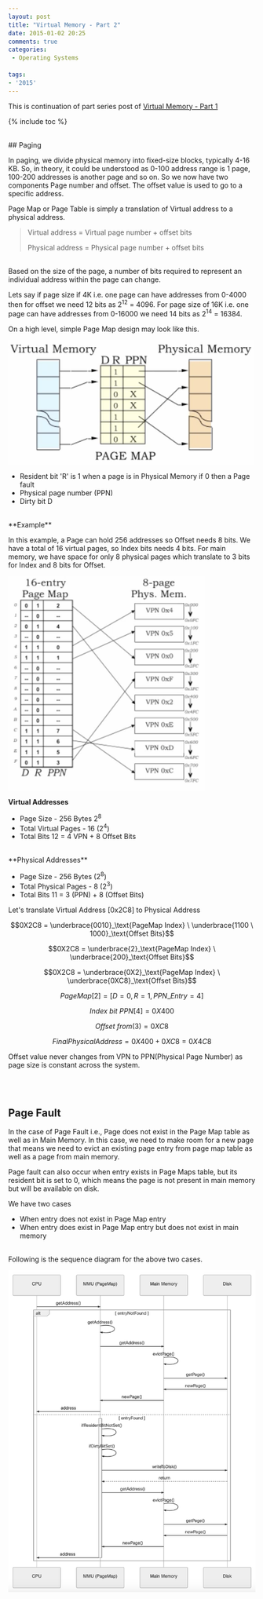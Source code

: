 ```yaml
---
layout: post
title: "Virtual Memory - Part 2"
date: 2015-01-02 20:25
comments: true
categories:
 - Operating Systems

tags:
- '2015'
---
```


This is continuation of part series post of [Virtual Memory - Part 1](http://distkeys.com/operating%20systems/2015/01/02/virtual-memory-1.html)


{% include toc %}

<br>
## Paging

In paging, we divide physical memory into fixed-size blocks, typically 4-16 KB. So, in theory, it could be understood as 0-100 address range is 1 page, 100-200 addresses is another page and so on. So we now have two components Page number and offset. The offset value is used to go to a specific address.

Page Map or Page Table is simply a translation of Virtual address to a physical address.

> Virtual address = Virtual page number + offset bits
>
>Physical address = Physical page number + offset bits

<br>
Based on the size of the page, a number of bits required to represent an individual address within the page can change.

Lets say if page size if 4K i.e. one page can have addresses from 0-4000 then for offset we need 12 bits as 2<sup>12</sup> = 4096. For page size of 16K i.e. one page can have addresses from 0-16000 we need 14 bits as 2<sup>14</sup> = 16384.


On a high level, simple Page Map design may look like this.


<img src="/images/pagemap.png" width="500" align="middle">

- Resident bit 'R' is 1 when a page is in Physical Memory if 0 then a Page fault
- Physical page number (PPN)
- Dirty bit D

<br>
**Example**

In this example, a Page can hold 256 addresses so Offset needs 8 bits. We have a total of 16 virtual pages, so Index bits needs 4 bits. For main memory, we have space for only 8 physical pages which translate to 3 bits for Index and 8 bits for Offset.

<img src="/images/examplepagemap.png" width="400" align="middle">


**Virtual Addresses**

- Page Size - 256 Bytes 2<sup>8</sup>
- Total Virtual Pages - 16 (2<sup>4</sup>)
- Total Bits 12 = 4 VPN + 8 Offset Bits

<br>
**Physical Addresses**

- Page Size - 256 Bytes (2<sup>8</sup>)
- Total Physical Pages - 8 (2<sup>3</sup>)
- Total Bits 11 = 3 (PPN) + 8 (Offset Bits)

Let's translate Virtual Address [0x2C8] to Physical Address


$$0X2C8 = \underbrace{0010}_\text{PageMap Index} \ \underbrace{1100 \ 1000}_\text{Offset Bits}$$

$$0X2C8 = \underbrace{2}_\text{PageMap Index} \ \underbrace{200}_\text{Offset Bits}$$

$$0X2C8 = \underbrace{0X2}_\text{PageMap Index} \ \underbrace{0XC8}_\text{Offset Bits}$$

$$Page Map\lbrack2\rbrack = \lbrack D = 0, R = 1, PPN\_Entry = 4\rbrack$$

$$Index \ bit \ PPN[4] = 0X400$$

$$Offset \ from  (3) = 0XC8$$

$$ Final Physical Address = 0X400 + 0XC8 = 0X4C8$$


Offset value never changes from VPN to PPN(Physical Page Number) as page size is constant across the system.


<br><br>
## Page Fault


In the case of Page Fault i.e., Page does not exist in the Page Map table as well as in Main Memory. In this case, we need to make room for a new page that means we need to evict an existing page entry from page map table as well as a page from main memory.

Page fault can also occur when entry exists in Page Maps table, but its resident bit is set to 0, which means the page is not present in main memory but will be available on disk.

We have two cases

- When entry does not exist in Page Map entry
- When entry does exist in Page Map entry but does not exist in main memory

<br>
Following is the sequence diagram for the above two cases.


![center-aligned-image](/images/pagefaultseq.png)
